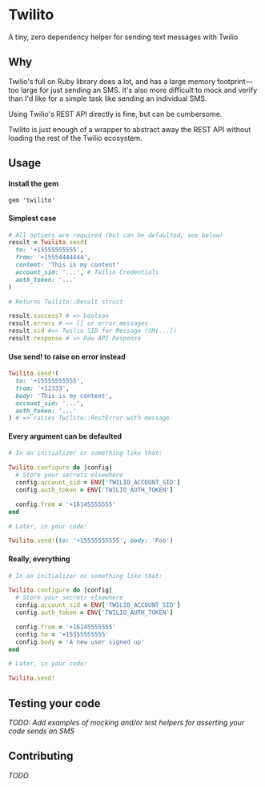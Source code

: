 # Twilito

A tiny, zero dependency helper for sending text messages with Twilio

## Why

Twilio's full on Ruby library does a lot, and has a large memory footprint—too large for just sending an SMS. It's also more difficult to mock and verify than I'd like for a simple task like sending an individual SMS.

Using Twilio's REST API directly is fine, but can be cumbersome.

Twilito is just enough of a wrapper to abstract away the REST API without loading the rest of the Twilio ecosystem.

## Usage

#### Install the gem

```
gem 'twilito'
```

#### Simplest case

```ruby
# All options are required (but can be defaulted, see below)
result = Twilito.send(
  to: '+15555555555',
  from: '+15554444444',
  content: 'This is my content'
  account_sid: '...', # Twilio Credentials
  auth_token: '...'
)

# Returns Twilito::Result struct

result.success? # => boolean
result.errors # => [] or error messages
result.sid #=> Twilio SID for Message (SM[...])
result.response # => Raw API Response
```

#### Use send! to raise on error instead

```ruby
Twilito.send!(
  to: '+15555555555',
  from: '+12333',
  body: 'This is my content',
  account_sid: '...',
  auth_token: '...'
) # => raises Twilito::RestError with message
```

#### Every argument can be defaulted

```ruby
# In an initializer or something like that:

Twilito.configure do |config|
  # Store your secrets elsewhere
  config.account_sid = ENV['TWILIO_ACCOUNT_SID']
  config.auth_token = ENV['TWILIO_AUTH_TOKEN']

  config.from = '+16145555555'
end
```

```ruby
# Later, in your code:

Twilito.send!(to: '+15555555555', body: 'Foo')
```

#### Really, everything

```ruby
# In an initializer or something like that:

Twilito.configure do |config|
  # Store your secrets elsewhere
  config.account_sid = ENV['TWILIO_ACCOUNT_SID']
  config.auth_token = ENV['TWILIO_AUTH_TOKEN']

  config.from = '+16145555555'
  config.to = '+15555555555'
  config.body = 'A new user signed up'
end
```

```ruby
# Later, in your code:

Twilito.send!
```

## Testing your code

_TODO: Add examples of mocking and/or test helpers for asserting your code sends an SMS_

## Contributing

_TODO_
